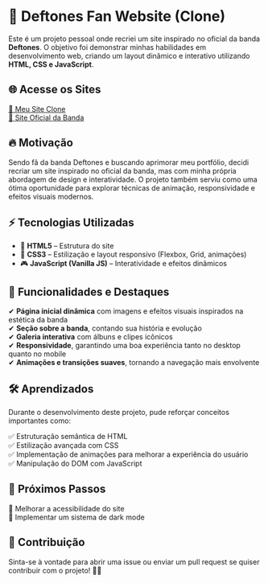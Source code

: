 # 🎸 Deftones Fan Website (Clone)

Este é um projeto pessoal onde recriei um site inspirado no oficial da banda **Deftones**. O objetivo foi demonstrar minhas habilidades em desenvolvimento web, criando um layout dinâmico e interativo utilizando **HTML, CSS e JavaScript**.

## 🌐 Acesse os Sites  

<a href="https://guilhermesttt.github.io/Deftones-Website/#" target="_blank">🔗 Meu Site Clone</a>  
<a href="https://www.deftones.com/" target="_blank">🔗 Site Oficial da Banda</a>  

## 🔥 Motivação

Sendo fã da banda Deftones e buscando aprimorar meu portfólio, decidi recriar um site inspirado no oficial da banda, mas com minha própria abordagem de design e interatividade. O projeto também serviu como uma ótima oportunidade para explorar técnicas de animação, responsividade e efeitos visuais modernos.

## ⚡ Tecnologias Utilizadas

- 🎨 **HTML5** – Estrutura do site  
- 🎨 **CSS3** – Estilização e layout responsivo (Flexbox, Grid, animações)  
- 🎮 **JavaScript (Vanilla JS)** – Interatividade e efeitos dinâmicos 

## 🎨 Funcionalidades e Destaques

✔ **Página inicial dinâmica** com imagens e efeitos visuais inspirados na estética da banda  
✔ **Seção sobre a banda**, contando sua história e evolução  
✔ **Galeria interativa** com álbuns e clipes icônicos  
✔ **Responsividade**, garantindo uma boa experiência tanto no desktop quanto no mobile  
✔ **Animações e transições suaves**, tornando a navegação mais envolvente  

## 🛠️ Aprendizados

Durante o desenvolvimento deste projeto, pude reforçar conceitos importantes como:

✅ Estruturação semântica de HTML  
✅ Estilização avançada com CSS  
✅ Implementação de animações para melhorar a experiência do usuário  
✅ Manipulação do DOM com JavaScript  

## 🚀 Próximos Passos

📌 Melhorar a acessibilidade do site  
📌 Implementar um sistema de dark mode  

## 🤝 Contribuição

Sinta-se à vontade para abrir uma issue ou enviar um pull request se quiser contribuir com o projeto! 🎸🤘
